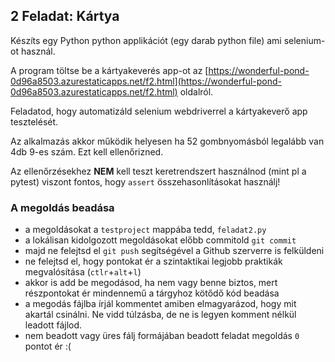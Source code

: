 ## 2 Feladat: Kártya

Készíts egy Python python applikációt (egy darab python file) ami selenium-ot használ.

A program töltse be a kártyakeverés app-ot az [https://wonderful-pond-0d96a8503.azurestaticapps.net/f2.html](https://wonderful-pond-0d96a8503.azurestaticapps.net/f2.html) oldalról.

Feladatod, hogy automatizáld selenium webdriverrel a kártyakeverő app tesztelését.

Az alkalmazás akkor működik helyesen ha 52 gombnyomásból legalább van 4db 9-es szám. Ezt kell ellenőrizned.


Az ellenőrzésekhez __NEM__ kell teszt keretrendszert használnod (mint pl a pytest) viszont fontos, hogy `assert` összehasonlításokat használj!


### A megoldás beadása
* a megoldásokat a `testproject` mappába tedd, `feladat2.py`
* a lokálisan kidolgozott megoldásokat előbb commitold `git commit`
* majd ne felejtsd el `git push` segítségével a Github szerverre is felküldeni
* ne felejtsd el, hogy pontokat ér a szintaktikai legjobb praktikák megvalósítása (`ctlr`+`alt`+`l`)
* akkor is add be megodásod, ha nem vagy benne biztos, mert részpontokat ér mindennemű a tárgyhoz kötődő kód beadása
* a megodás fájlba írjál kommentet amiben elmagyarázod, hogy mit akartál csinálni. Ne vidd túlzásba, de ne is legyen komment nélkül leadott fájlod.
* nem beadott vagy üres fálj formájában beadott feladat megoldás `0` pontot ér :(
